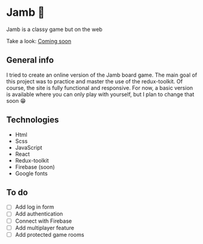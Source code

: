 # Jamb :game_die:

Jamb is a classy game but on the web

Take a look: [Coming soon](##)

## General info

I tried to create an online version of the Jamb board game. The main goal of this project was to practice and master the use of the redux-toolkit. Of course, the site is fully functional and responsive. For now, a basic version is available where you can only play with yourself, but I plan to change that soon :grin:

## Technologies

* Html
* Scss
* JavaScript
* React
* Redux-toolkit
* Firebase (soon)
* Google fonts

## To do

- [ ] Add log in form
- [ ] Add authentication
- [ ] Connect with Firebase
- [ ] Add multiplayer feature
- [ ] Add protected game rooms